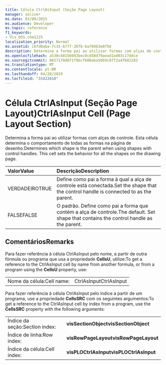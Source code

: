 ```yaml
---
title: Célula CtrlAsInput (Seção Page Layout)
manager: soliver
ms.date: 03/09/2015
ms.audience: Developer
ms.topic: reference
f1_keywords:
- Vis_DSS.chm1225
localization_priority: Normal
ms.assetid: c6fd0aba-7c33-b77f-207b-ba704b3e0756
description: Determina a forma pai ao utilizar formas com alças de controle. Esta célula determina o comportamento de todas as formas na página de desenho.
ms.openlocfilehash: a530c48156043bec0cd58d79aead1a403c17ddce
ms.sourcegitcommit: 8657170d071f9bcf680aba50b9c07f2a4fb82283
ms.translationtype: MT
ms.contentlocale: pt-BR
ms.lasthandoff: 04/28/2019
ms.locfileid: "33422618"
---
```

# <a name="ctrlasinput-cell-page-layout-section"></a><span data-ttu-id="b5ef5-104">Célula CtrlAsInput (Seção Page Layout)</span><span class="sxs-lookup"><span data-stu-id="b5ef5-104">CtrlAsInput Cell (Page Layout Section)</span></span>

<span data-ttu-id="b5ef5-p102">Determina a forma pai ao utilizar formas com alças de controle. Esta célula determina o comportamento de todas as formas na página de desenho.</span><span class="sxs-lookup"><span data-stu-id="b5ef5-p102">Determines which shape is the parent when using shapes with control handles. This cell sets the behavior for all the shapes on the drawing page.</span></span>
  
|<span data-ttu-id="b5ef5-107">**Valor**</span><span class="sxs-lookup"><span data-stu-id="b5ef5-107">**Value**</span></span>|<span data-ttu-id="b5ef5-108">**Descrição**</span><span class="sxs-lookup"><span data-stu-id="b5ef5-108">**Description**</span></span>|
|:-----|:-----|
| <span data-ttu-id="b5ef5-109">VERDADEIRO</span><span class="sxs-lookup"><span data-stu-id="b5ef5-109">TRUE</span></span>  <br/> | <span data-ttu-id="b5ef5-110">Define como pai a forma à qual a alça de controle está conectada.</span><span class="sxs-lookup"><span data-stu-id="b5ef5-110">Set the shape that the control handle is connected to as the parent.</span></span>  <br/> |
| <span data-ttu-id="b5ef5-111">FALSE</span><span class="sxs-lookup"><span data-stu-id="b5ef5-111">FALSE</span></span>  <br/> | <span data-ttu-id="b5ef5-p103">O padrão. Define como pai a forma que contém a alça de controle.</span><span class="sxs-lookup"><span data-stu-id="b5ef5-p103">The default. Set shape that contains the control handle as the parent.</span></span>  <br/> |
   
## <a name="remarks"></a><span data-ttu-id="b5ef5-114">Comentários</span><span class="sxs-lookup"><span data-stu-id="b5ef5-114">Remarks</span></span>

<span data-ttu-id="b5ef5-115">Para fazer referência à célula CtrlAsInput pelo nome, a partir de outra fórmula ou programa que usa a propriedade **CellsU**, utilize:</span><span class="sxs-lookup"><span data-stu-id="b5ef5-115">To get a reference to the CtrlAsInput cell by name from another formula, or from a program using the **CellsU** property, use:</span></span> 
  
|||
|:-----|:-----|
| <span data-ttu-id="b5ef5-116">Nome da célula:</span><span class="sxs-lookup"><span data-stu-id="b5ef5-116">Cell name:</span></span>  <br/> | <span data-ttu-id="b5ef5-117">CtrlAsInput</span><span class="sxs-lookup"><span data-stu-id="b5ef5-117">CtrlAsInput</span></span>  <br/> |
   
<span data-ttu-id="b5ef5-118">Para fazer referência à célula CtrlAsInput pelo índice a partir de um programa, use a propriedade **CellsSRC** com os seguintes argumentos:</span><span class="sxs-lookup"><span data-stu-id="b5ef5-118">To get a reference to the CtrlAsInput cell by index from a program, use the **CellsSRC** property with the following arguments:</span></span> 
  
|||
|:-----|:-----|
| <span data-ttu-id="b5ef5-119">Índice da seção:</span><span class="sxs-lookup"><span data-stu-id="b5ef5-119">Section index:</span></span>  <br/> |<span data-ttu-id="b5ef5-120">**visSectionObject**</span><span class="sxs-lookup"><span data-stu-id="b5ef5-120">**visSectionObject**</span></span> <br/> |
| <span data-ttu-id="b5ef5-121">Índice de linha:</span><span class="sxs-lookup"><span data-stu-id="b5ef5-121">Row index:</span></span>  <br/> |<span data-ttu-id="b5ef5-122">**visRowPageLayout**</span><span class="sxs-lookup"><span data-stu-id="b5ef5-122">**visRowPageLayout**</span></span> <br/> |
| <span data-ttu-id="b5ef5-123">Índice da célula:</span><span class="sxs-lookup"><span data-stu-id="b5ef5-123">Cell index:</span></span>  <br/> |<span data-ttu-id="b5ef5-124">**visPLOCtrlAsInput**</span><span class="sxs-lookup"><span data-stu-id="b5ef5-124">**visPLOCtrlAsInput**</span></span> <br/> |
   

